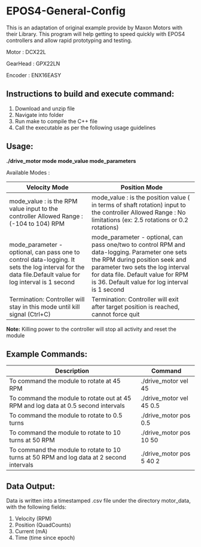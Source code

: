 # EPOS4-General-Config

This is an adaptation of original example provide by Maxon Motors with their Library. This program will help getting to speed quickly with EPOS4 controllers and allow rapid prototyping and testing. 

Motor : DCX22L

GearHead : GPX22LN

Encoder : ENX16EASY 


## Instructions to build and execute command:
1. Download and unzip file
2. Navigate into folder
3. Run make to compile the C++ file
4. Call the executable as per the following usage guidelines

## Usage:

**./drive_motor mode mode_value mode_parameters**

Available Modes :

| Velocity Mode                                                                                                                                          | Position Mode                                                                                                                                                                                                                  |
|--------------------------------------------------------------------------------------------------------------------------------------------------------|--------------------------------------------------------------------------------------------------------------------------------------------------------------------------------------------------------------------------------|
|  mode_value : is the RPM value input to the controller Allowed Range : (-104 to 104) RPM                                                               |  mode_value : is the position value ( in terms of shaft rotation) input to the controller Allowed Range : No limitations (ex: 2.5 rotations or 0.2 rotations)                                                                  |
|  mode_parameter - optional, can pass one to control data-logging. It sets the log interval for the data file.Default value for log interval is 1 second |  mode_parameter - optional, can pass one/two to control RPM and data-logging. Parameter one sets the RPM during position seek and parameter two sets the log interval for data file. Default value for RPM is 36. Default value for log interval is 1 second |
| Termination: Controller will stay in this mode until kill signal (Ctrl+C)                                                                               | Termination: Controller will exit after target position is reached, cannot force quit                                                                                                                                          |

**Note:** Killing power to the controller will stop all activity and reset the module

## Example Commands:

| Description                                                                        | Command                  |
|------------------------------------------------------------------------------------|--------------------------|
| To command the module to rotate at 45 RPM                                          | ./drive_motor vel 45     |
| To command the module to rotate out at 45 RPM and log data at 0.5 second intervals | ./drive_motor vel 45 0.5 |
| To command the module to rotate to 0.5 turns                                       | ./drive_motor pos 0.5    |
| To command the module to rotate to 10 turns at 50 RPM                              | ./drive_motor pos 10 50  |
| To command the module to rotate to 10 turns at 50 RPM and log data at 2 second intervals                             | ./drive_motor pos 5 40 2 |

## Data Output:

Data is written into a timestamped .csv file under the directory motor_data, with the following fields:
1. Velocity (RPM)
2. Position (QuadCounts)
3. Current (mA)
4. Time (time since epoch)



